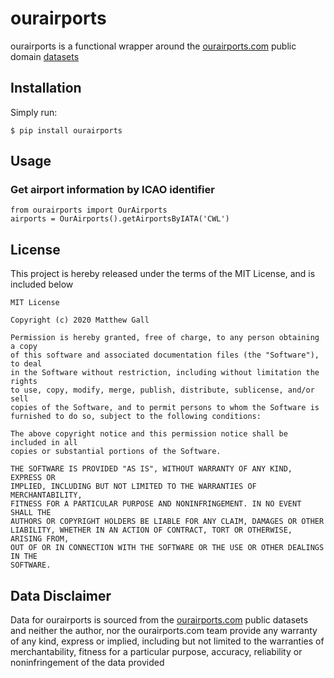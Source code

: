 # ourairports

ourairports is a functional wrapper around the [ourairports.com](https://ourairports.com) public domain [datasets](https://ourairports.com/data/)


## Installation

Simply run:

    $ pip install ourairports


## Usage

### Get airport information by ICAO identifier

    from ourairports import OurAirports
	airports = OurAirports().getAirportsByIATA('CWL')

## License

This project is hereby released under the terms of the MIT License, and is included below

	MIT License

	Copyright (c) 2020 Matthew Gall

	Permission is hereby granted, free of charge, to any person obtaining a copy
	of this software and associated documentation files (the "Software"), to deal
	in the Software without restriction, including without limitation the rights
	to use, copy, modify, merge, publish, distribute, sublicense, and/or sell
	copies of the Software, and to permit persons to whom the Software is
	furnished to do so, subject to the following conditions:

	The above copyright notice and this permission notice shall be included in all
	copies or substantial portions of the Software.

	THE SOFTWARE IS PROVIDED "AS IS", WITHOUT WARRANTY OF ANY KIND, EXPRESS OR
	IMPLIED, INCLUDING BUT NOT LIMITED TO THE WARRANTIES OF MERCHANTABILITY,
	FITNESS FOR A PARTICULAR PURPOSE AND NONINFRINGEMENT. IN NO EVENT SHALL THE
	AUTHORS OR COPYRIGHT HOLDERS BE LIABLE FOR ANY CLAIM, DAMAGES OR OTHER
	LIABILITY, WHETHER IN AN ACTION OF CONTRACT, TORT OR OTHERWISE, ARISING FROM,
	OUT OF OR IN CONNECTION WITH THE SOFTWARE OR THE USE OR OTHER DEALINGS IN THE
	SOFTWARE.

## Data Disclaimer

Data for ourairports is sourced from the [ourairports.com](https://ourairports.com) public datasets and neither the author, nor
the ourairports.com team provide any warranty of any kind, express or implied, including but not limited to the warranties of merchantability, fitness for a particular purpose, accuracy, reliability or noninfringement of the data provided